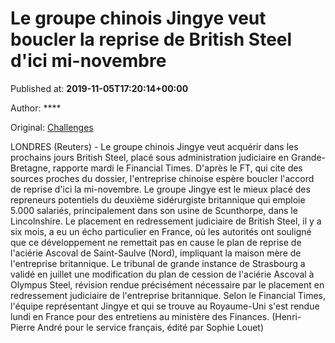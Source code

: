
# Le groupe chinois Jingye veut boucler la reprise de British Steel d'ici mi-novembre

Published at: **2019-11-05T17:20:14+00:00**

Author: ****

Original: [Challenges](https://www.challenges.fr/finance-et-marche/le-groupe-chinois-jingye-veut-boucler-la-reprise-de-british-steel-d-ici-mi-novembre_683282)

LONDRES (Reuters) - Le groupe chinois Jingye veut acquérir dans les prochains jours British Steel, placé sous administration judiciaire en Grande-Bretagne, rapporte mardi le Financial Times.
D'après le FT, qui cite des sources proches du dossier, l'entreprise chinoise espère boucler l'accord de reprise d'ici la mi-novembre.
Le groupe Jingye est le mieux placé des repreneurs potentiels du deuxième sidérurgiste britannique qui emploie 5.000 salariés, principalement dans son usine de Scunthorpe, dans le Lincolnshire.
Le placement en redressement judiciaire de British Steel, il y a six mois, a eu un écho particulier en France, où les autorités ont souligné que ce développement ne remettait pas en cause le plan de reprise de l'aciérie Ascoval de Saint-Saulve (Nord), impliquant la maison mère de l'entreprise britannique.
Le tribunal de grande instance de Strasbourg a validé en juillet une modification du plan de cession de l'aciérie Ascoval à Olympus Steel, révision rendue précisément nécessaire par le placement en redressement judiciaire de l'entreprise britannique.
Selon le Financial Times, l'équipe représentant Jingye et qui se trouve au Royaume-Uni s'est rendue lundi en France pour des entretiens au ministère des Finances.
(Henri-Pierre André pour le service français, édité par Sophie Louet)
